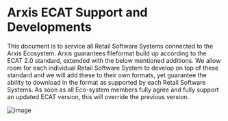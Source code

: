 # Arxis ECAT Support and Developments

This document is to service all Retail Software Systems connected to the Arxis Ecosystem. Arxis guarantees fileformat build up according to the ECAT 2.0 standard, extended with the below mentioned additions.
We allow room for each individual Retail Software System to develop on top of these standard and we will add these to their own formats, yet guarantee the ability to download in the format as supported by each Retail Software Systems.
As soon as all Eco-system members fully agree and fully support an updated ECAT version, this will override the previous version.


![image](https://user-images.githubusercontent.com/106237875/171355488-605154cc-60a2-4042-87d6-08d5b12fc814.png)
